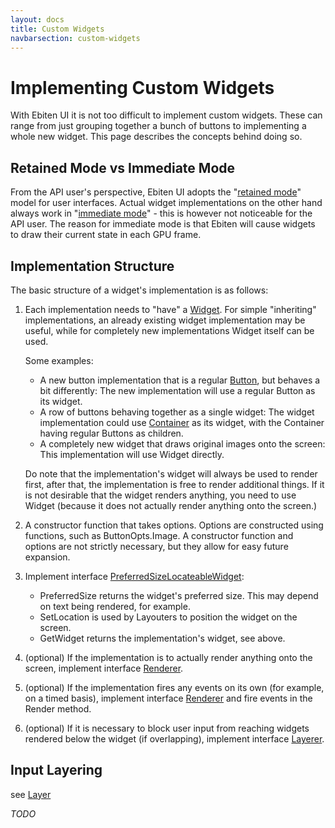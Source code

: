 ```yaml
---
layout: docs
title: Custom Widgets
navbarsection: custom-widgets
---
```


Implementing Custom Widgets
===========================

With Ebiten UI it is not too difficult to implement custom widgets. These can range from just grouping
together a bunch of buttons to implementing a whole new widget. This page describes the concepts
behind doing so.

Retained Mode vs Immediate Mode
-------------------------------

From the API user's perspective, Ebiten UI adopts the "[retained mode]" model for user interfaces.
Actual widget implementations on the other hand always work in "[immediate mode]" - this is however
not noticeable for the API user. The reason for immediate mode is that Ebiten will cause widgets
to draw their current state in each GPU frame.

Implementation Structure
------------------------

The basic structure of a widget's implementation is as follows:

1. Each implementation needs to "have" a [Widget]. For simple "inheriting" implementations, an already
   existing widget implementation may be useful, while for completely new implementations Widget itself
   can be used.

   Some examples:

   - A new button implementation that is a regular [Button], but behaves a bit differently: The new
     implementation will use a regular Button as its widget.
   - A row of buttons behaving together as a single widget: The widget implementation could use
     [Container] as its widget, with the Container having regular Buttons as children.
   - A completely new widget that draws original images onto the screen: This implementation will use
     Widget directly.

   Do note that the implementation's widget will always be used to render first, after that, the
   implementation is free to render additional things. If it is not desirable that the widget renders
   anything, you need to use Widget (because it does not actually render anything onto the screen.)

2. A constructor function that takes options. Options are constructed using functions, such as
   ButtonOpts.Image. A constructor function and options are not strictly necessary, but they allow
   for easy future expansion.

3. Implement interface [PreferredSizeLocateableWidget]:

   - PreferredSize returns the widget's preferred size. This may depend on text being rendered,
     for example.
   - SetLocation is used by Layouters to position the widget on the screen.
   - GetWidget returns the implementation's widget, see above.

4. (optional) If the implementation is to actually render anything onto the screen, implement interface
   [Renderer].

5. (optional) If the implementation fires any events on its own (for example, on a timed basis),
   implement interface [Renderer] and fire events in the Render method.

6. (optional) If it is necessary to block user input from reaching widgets rendered below the widget
   (if overlapping), implement interface [Layerer].

Input Layering
--------------

see [Layer]

_TODO_



[Button]: https://pkg.go.dev/github.com/blizzy78/ebitenui/widget#Button
[Container]: https://pkg.go.dev/github.com/blizzy78/ebitenui/widget#Container
[immediate mode]: https://en.wikipedia.org/wiki/Immediate_mode_(computer_graphics)
[Layer]: https://pkg.go.dev/github.com/blizzy78/ebitenui/input#Layer
[Layerer]: https://pkg.go.dev/github.com/blizzy78/ebitenui/input#Layerer
[PreferredSizeLocateableWidget]: https://pkg.go.dev/github.com/blizzy78/ebitenui/widget#PreferredSizeLocateableWidget
[Renderer]: https://pkg.go.dev/github.com/blizzy78/ebitenui/widget#Renderer
[retained mode]: https://en.wikipedia.org/wiki/Retained_mode
[Widget]: https://pkg.go.dev/github.com/blizzy78/ebitenui/widget#Widget
